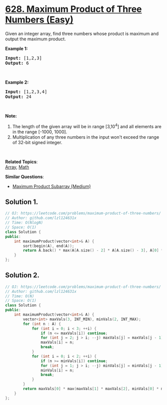 # [628. Maximum Product of Three Numbers (Easy)](https://leetcode.com/problems/maximum-product-of-three-numbers/)

<p>Given an integer array, find three numbers whose product is maximum and output the maximum product.</p>

<p><b>Example 1:</b></p>

<pre><b>Input:</b> [1,2,3]
<b>Output:</b> 6
</pre>

<p>&nbsp;</p>

<p><b>Example 2:</b></p>

<pre><b>Input:</b> [1,2,3,4]
<b>Output:</b> 24
</pre>

<p>&nbsp;</p>

<p><b>Note:</b></p>

<ol>
	<li>The length of the given array will be in range [3,10<sup>4</sup>] and all elements are in the range [-1000, 1000].</li>
	<li>Multiplication of any three numbers in the input won't exceed the range of 32-bit signed integer.</li>
</ol>

<p>&nbsp;</p>


**Related Topics**:  
[Array](https://leetcode.com/tag/array/), [Math](https://leetcode.com/tag/math/)

**Similar Questions**:
* [Maximum Product Subarray (Medium)](https://leetcode.com/problems/maximum-product-subarray/)

## Solution 1.

```cpp
// OJ: https://leetcode.com/problems/maximum-product-of-three-numbers/
// Author: github.com/lzl124631x
// Time: O(NlogN)
// Space: O(1)
class Solution {
public:
    int maximumProduct(vector<int>& A) {
        sort(begin(A), end(A));
        return A.back() * max(A[A.size() - 2] * A[A.size() - 3], A[0] * A[1]);
    }
};
```

## Solution 2.

```cpp
// OJ: https://leetcode.com/problems/maximum-product-of-three-numbers/
// Author: github.com/lzl124631x
// Time: O(N)
// Space: O(1)
class Solution {
public:
    int maximumProduct(vector<int>& A) {
        vector<int> maxVals(3, INT_MIN), minVals(2, INT_MAX);
        for (int n : A) {
            for (int i = 0; i < 3; ++i) {
                if (n <= maxVals[i]) continue;
                for (int j = 2; j > i; --j) maxVals[j] = maxVals[j - 1];
                maxVals[i] = n;
                break;
            }
            for (int i = 0; i < 2; ++i) {
                if (n >= minVals[i]) continue;
                for (int j = 1; j > i; --j) minVals[j] = minVals[j - 1];
                minVals[i] = n;
                break;
            }
        }
        return maxVals[0] * max(maxVals[1] * maxVals[2], minVals[0] * minVals[1]);
    }
};
```